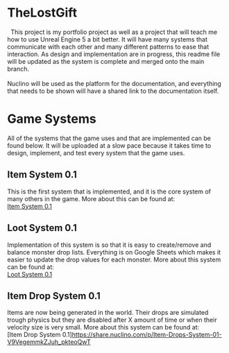 # TheLostGift
 
This project is my portfolio project as well as a project that will teach me how to use Unreal Engine 5 a bit better. It will have many systems that communicate with each other and many different patterns to ease that interaction. As design and implementation are in progress, this readme file will be updated as the system is complete and merged onto the main branch.
 \
 \
Nuclino will be used as the platform for the documentation, and everything that needs to be shown will have a shared link to the documentation itself.

# Game Systems
All of the systems that the game uses and that are implemented can be found below. It will be uploaded at a slow pace because it takes time to design, implement, and test every system that the game uses.

## Item System 0.1
This is the first system that is implemented, and it is the core system of many others in the game. More about this can be found at:  
 \
[Item System 0.1](https://share.nuclino.com/p/Item-System-01-9jm_NfJdPsj-Pd0WRaCOtz)

## Loot System 0.1
Implementation of this system is so that it is easy to create/remove and balance monster drop lists. Everything is on Google Sheets which makes it easier to update the drop values for each monster. More about this system can be found at:
 \
[Loot System 0.1](https://share.nuclino.com/p/Loot-System-01-3FWxb_y8TXWJV_qcAn-xTd)

## Item Drop System 0.1
Items are now being generated in the world. Their drops are simulated trough physics but they are disabled after X amount of time or when their velocity size is very small. More about this system can be found at:
 \
[Item Drop System 0.1]https://share.nuclino.com/p/Item-Drops-System-01-V9VegemmkZJuh_pkteoQwT
